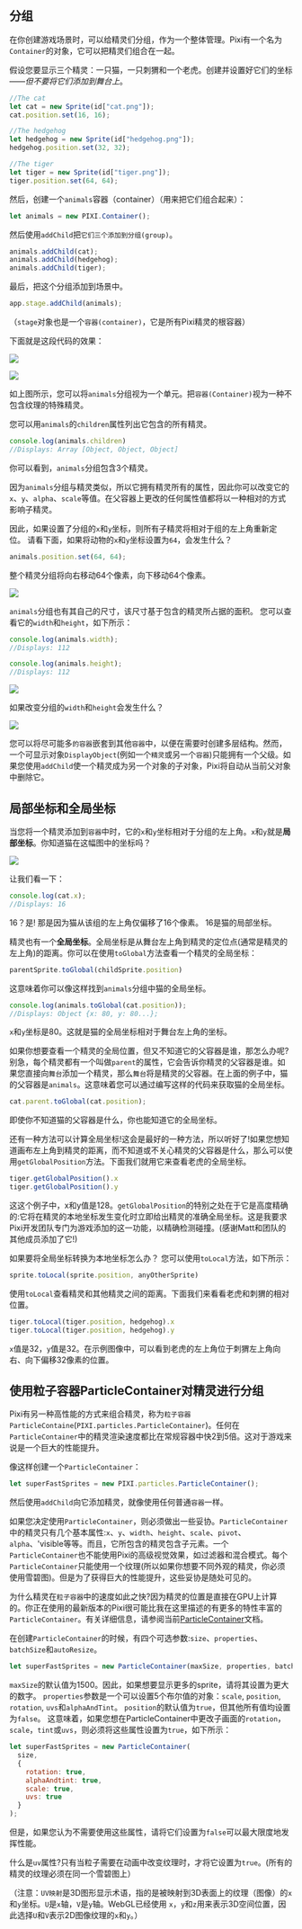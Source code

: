 ## 分组
在你创建游戏场景时，可以给精灵们分组，作为一个整体管理。Pixi有一个名为`Container`的对象，它可以把精灵们组合在一起。

假设您要显示三个精灵：一只猫，一只刺猬和一个老虎。创建并设置好它们的坐标——*但不要将它们添加到舞台上*。

```js
//The cat
let cat = new Sprite(id["cat.png"]);
cat.position.set(16, 16);

//The hedgehog
let hedgehog = new Sprite(id["hedgehog.png"]);
hedgehog.position.set(32, 32);

//The tiger
let tiger = new Sprite(id["tiger.png"]);
tiger.position.set(64, 64);
```

然后，创建一个`animals`容器（container）（用来把它们组合起来）：
```js
let animals = new PIXI.Container();
```

然后使用`addChild`把`它们三个添加到分组(group)`。
```js
animals.addChild(cat);
animals.addChild(hedgehog);
animals.addChild(tiger);
```

最后，把这个分组添加到场景中。
```js
app.stage.addChild(animals);
```

（`stage`对象也是一个`容器(container)`，它是所有Pixi精灵的根容器）

下面就是这段代码的效果：

![](/images/start/18.png)

![](/images/start/19.png)

如上图所示，您可以将`animals`分组视为一个单元。把`容器(Container)`视为一种不包含纹理的特殊精灵。

您可以用`animals`的`children`属性列出它包含的所有精灵。
```js
console.log(animals.children)
//Displays: Array [Object, Object, Object]
```
你可以看到，`animals`分组包含3个精灵。

因为`animals`分组与精灵类似，所以它拥有精灵所有的属性，因此你可以改变它的`x`、`y`、`alpha`、`scale`等值。在父容器上更改的任何属性值都将以一种相对的方式影响子精灵。

因此，如果设置了分组的`x`和`y`坐标，则所有子精灵将相对于组的左上角重新定位。 请看下面，如果将动物的`x`和`y`坐标设置为`64`，会发生什么？

```js
animals.position.set(64, 64);
```

整个精灵分组将向右移动64个像素，向下移动64个像素。

![](/images/start/20.png)

`animals`分组也有其自己的尺寸，该尺寸基于包含的精灵所占据的面积。 您可以查看它的`width`和`height`，如下所示：
```js
console.log(animals.width);
//Displays: 112

console.log(animals.height);
//Displays: 112
```

![](/images/start/21.png)

如果改变分组的`width`和`height`会发生什么？

![](/images/start/22.png)

您可以将尽可能多`的容器`嵌套到其他`容器`中，以便在需要时创建多层结构。然而，一个可显示对象`DisplayObject`(例如一个`精灵`或另一个`容器`)只能拥有一个父级。如果您使用`addChild`使一个精灵成为另一个对象的子对象，Pixi将自动从当前父对象中删除它。

## 局部坐标和全局坐标

当您将一个精灵添加到`容器`中时，它的`x`和`y`坐标相对于分组的左上角。`x`和`y`就是**局部坐标**。你知道猫在这幅图中的坐标吗？

![](/images/start/20.png)

让我们看一下：
```js
console.log(cat.x);
//Displays: 16
```

16？是! 那是因为猫从该组的左上角仅偏移了16个像素。 16是猫的局部坐标。

精灵也有一个**全局坐标**。全局坐标是从舞台左上角到精灵的定位点(通常是精灵的左上角)的距离。你可以在使用`toGlobal`方法查看一个精灵的全局坐标：
```js
parentSprite.toGlobal(childSprite.position)
```

这意味着你可以像这样找到`animals`分组中猫的全局坐标。
```js
console.log(animals.toGlobal(cat.position));
//Displays: Object {x: 80, y: 80...};
```

`x`和`y`坐标是80。这就是猫的全局坐标相对于舞台左上角的坐标。

如果你想要查看一个精灵的全局位置，但又不知道它的父容器是谁，那怎么办呢?别急，每个精灵都有一个叫做`parent`的属性，它会告诉你精灵的父容器是谁。如果您直接向`舞台`添加一个精灵，那么`舞台`将是精灵的父容器。在上面的例子中，猫的父容器是`animals`。这意味着您可以通过编写这样的代码来获取猫的全局坐标。
```js
cat.parent.toGlobal(cat.position);
```

即使你不知道猫的父容器是什么，你也能知道它的全局坐标。

还有一种方法可以计算全局坐标!这会是最好的一种方法，所以听好了!如果您想知道画布左上角到精灵的距离，而不知道或不关心精灵的父容器是什么，那么可以使用`getGlobalPosition`方法。下面我们就用它来查看老虎的全局坐标。
```js
tiger.getGlobalPosition().x
tiger.getGlobalPosition().y
```

这这个例子中，x和y值是128。`getGlobalPosition`的特别之处在于它是高度精确的:它将在精灵的本地坐标发生变化时立即给出精灵的准确全局坐标。这是我要求Pixi开发团队专门为游戏添加的这一功能，以精确检测碰撞。(感谢Matt和团队的其他成员添加了它!)

如果要将全局坐标转换为本地坐标怎么办？ 您可以使用`toLocal`方法，如下所示：
```js
sprite.toLocal(sprite.position, anyOtherSprite)
```

使用`toLocal`查看精灵和其他精灵之间的距离。下面我们来看看老虎和刺猬的相对位置。
```js
tiger.toLocal(tiger.position, hedgehog).x
tiger.toLocal(tiger.position, hedgehog).y
```

`x`值是32，`y`值是32。在示例图像中，可以看到老虎的左上角位于刺猬左上角向右、向下偏移32像素的位置。

## 使用粒子容器ParticleContainer对精灵进行分组

Pixi有另一种高性能的方式来组合精灵，称为`粒子容器ParticleContaine`(`PIXI.particles.ParticleContainer`)。任何在`ParticleContainer`中的精灵渲染速度都比在常规容器中快2到5倍。这对于游戏来说是一个巨大的性能提升。

像这样创建一个`ParticleContainer`：
```js
let superFastSprites = new PIXI.particles.ParticleContainer();
```

然后使用`addChild`向它添加精灵，就像使用任何普通`容器`一样。

如果您决定使用`ParticleContainer`，则必须做出一些妥协。`ParticleContainer`中的精灵只有几个基本属性:`x`、`y`、`width`、`height`、`scale`、`pivot`、`alpha`、'visible等等。而且，它所包含的精灵包含子元素。一个`ParticleContainer`也不能使用Pixi的高级视觉效果，如过滤器和混合模式。每个`ParticleContainer`只能使用一个纹理(所以如果你想要不同外观的精灵，你必须使用雪碧图)。但是为了获得巨大的性能提升，这些妥协是随处可见的。

为什么精灵在`粒子容器`中的速度如此之快?因为精灵的位置是直接在GPU上计算的。你正在使用的最新版本的Pixi很可能比我在这里描述的有更多的特性丰富的`ParticleContainer`。有关详细信息，请参阅当前[ParticleContainer](http://pixijs.download/release/docs/PIXI.particles.ParticleContainer.html)文档。

在创建`ParticleContainer`的时候，有四个可选参数:`size`、`properties`、`batchSize`和`autoResize`。

```js
let superFastSprites = new ParticleContainer(maxSize, properties, batchSize, autoResize);
```

`maxSize`的默认值为1500。因此，如果想要显示更多的sprite，请将其设置为更大的数字。 `properties`参数是一个可以设置5个布尔值的对象：`scale`, `position`, `rotation`, `uvs`和`alphaAndTint`。 `position`的默认值为`true`，但其他所有值均设置为`false`。 这意味着，如果您想在ParticleContainer中更改子画面的`rotation`，`scale`，`tint`或`uvs`，则必须将这些属性设置为`true`，如下所示：

```js
let superFastSprites = new ParticleContainer(
  size, 
  {
    rotation: true,
    alphaAndtint: true,
    scale: true,
    uvs: true
  }
);
```

但是，如果您认为不需要使用这些属性，请将它们设置为`false`可以最大限度地发挥性能。

什么是`uv`属性?只有当粒子需要在动画中改变纹理时，才将它设置为`true`。(所有的精灵的纹理必须在同一个雪碧图上）

（注意：`UV映射`是3D图形显示术语，指的是被映射到3D表面上的纹理（图像）的`x`和`y`坐标。`U`是`x`轴，`V`是`y`轴。WebGL已经使用 `x`，`y`和`z`用来表示3D空间位置，因此选择`U`和`V`表示2D图像纹理的`x`和`y`。）